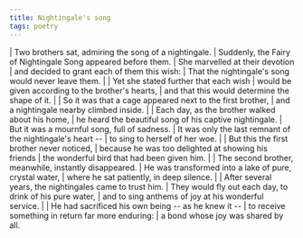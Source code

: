 ```yaml
---
title: Nightingale's song
tags: poetry
---
```


| Two brothers sat, admiring the song of a nightingale.
| Suddenly, the Fairy of Nightingale Song appeared before them.
| She marvelled at their devotion
| and decided to grant each of them this wish:
| That the nightingale's song would never leave them.
|
| Yet she stated further that each wish
| would be given according to the brother's hearts,
| and that this would determine the shape of it.
|
| So it was that a cage appeared next to the first brother,
| and a nightingale nearby climbed inside.
|
| Each day, as the brother walked about his home,
| he heard the beautiful song of his captive nightingale.
| But it was a mournful song, full of sadness.
| It was only the last remnant of the nightingale's heart --
| to sing to herself of her woe.
|
| But this the first brother never noticed,
| because he was too delighted at showing his friends
| the wonderful bird that had been given him.
|
| The second brother, meanwhile, instantly disappeared.
| He was transformed into a lake of pure, crystal water,
| where he sat patiently, in deep silence.
|
| After several years, the nightingales came to trust him.
| They would fly out each day, to drink of his pure water,
| and to sing anthems of joy at his wonderful service.
|
| He had sacrificed his own being -- as he knew it --
| to receive something in return far more enduring:
| a bond whose joy was shared by all.
